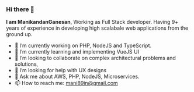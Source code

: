 ### Hi there 👋


**I am ManikandanGanesan**, Working as Full Stack developer. Having 9+ years of experience in developing high scalabale web applications from the ground up.

- 🔭 I’m currently working on PHP, NodeJS and TypeScript.
- 🌱 I’m currently learning and implementing VueJS UI
- 👯 I’m looking to collaborate on complex architectural problems and solutions,
- 🤔 I’m looking for help with UX designs
- 💬 Ask me about AWS, PHP, NodeJS, Microservices.
- 📫 How to reach me: mani89in@gmail.com

